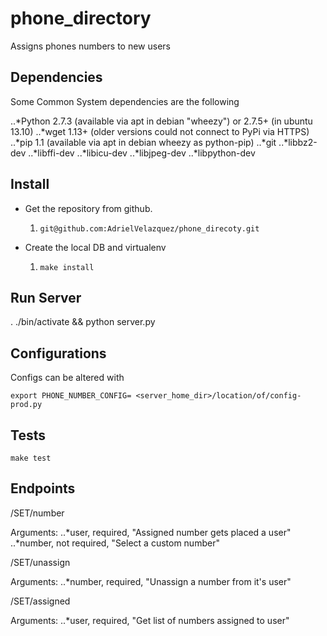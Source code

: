 phone_directory
==============

Assigns phones numbers to new users

## Dependencies

Some Common System dependencies are the following

..*Python 2.7.3 (available via apt in debian "wheezy") or 2.7.5+ (in ubuntu 13.10)
..*wget 1.13+ (older versions could not connect to PyPi via HTTPS)
..*pip 1.1 (available via apt in debian wheezy as python-pip)
..*git
..*libbz2-dev
..*libffi-dev
..*libicu-dev
..*libjpeg-dev
..*libpython-dev

## Install

* Get the repository from github.
	1. `git@github.com:AdrielVelazquez/phone_direcoty.git`

* Create the local DB and virtualenv
    1. `make install`

## Run Server

. ./bin/activate && python server.py

## Configurations

Configs can be altered with

`export PHONE_NUMBER_CONFIG= <server_home_dir>/location/of/config-prod.py`

## Tests

`make test`

## Endpoints

/SET/number

Arguments:
    ..*user, required, "Assigned number gets placed a user"
    ..*number, not required, "Select a custom number"


/SET/unassign

Arguments:
    ..*number, required, "Unassign a number from it's user"


/SET/assigned

Arguments:
    ..*user, required, "Get list of numbers assigned to user"
